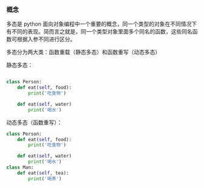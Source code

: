 ### 概念

多态是 python 面向对象编程中一个重要的概念，同一个类型的对象在不同情况下有不同的表现。简而言之就是，同一个类型对象里面多个同名的函数，这些同名函数可根据入参不同进行区分。

多态分为两大类：函数重载（静态多态）和函数重写（动态多态）

静态多态：

```python

class Person:
    def eat(self, food):
        print('吃食物')

    def eat(self, water)
        print('喝水')
```

动态多态（函数重写）：

```python
class Person:
    def eat(self, food):
        print('吃食物')

    def eat(self, water)
        print('喝水')
class Man:
    def eat(self, tea):
        print('喝茶')
```
